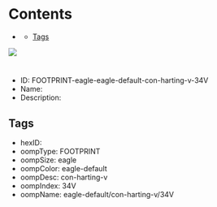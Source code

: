 



Contents
========

* [](#)
	* [Tags](#tags)
  
![][im]
# 

- ID: FOOTPRINT-eagle-eagle-default-con-harting-v-34V
- Name: 
- Description: 

## Tags

- hexID: 
- oompType: FOOTPRINT
- oompSize: eagle
- oompColor: eagle-default
- oompDesc: con-harting-v
- oompIndex: 34V
- oompName: eagle-default/con-harting-v/34V



[im]: image.png
